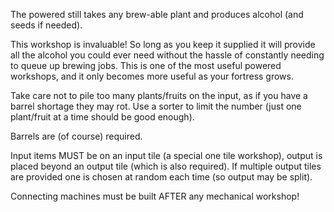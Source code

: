 
The powered still takes any brew-able plant and produces alcohol (and seeds if needed).

This workshop is invaluable! So long as you keep it supplied it will provide all the alcohol you
could ever need without the hassle of constantly needing to queue up brewing jobs. This is one of
the most useful powered workshops, and it only becomes more useful as your fortress grows.

Take care not to pile too many plants/fruits on the input, as if you have a barrel shortage they may
rot. Use a sorter to limit the number (just one plant/fruit at a time should be good enough).

Barrels are (of course) required.

Input items MUST be on an input tile (a special one tile workshop), output is placed
beyond an output tile (which is also required). If multiple output tiles are provided
one is chosen at random each time (so output may be split).

Connecting machines must be built AFTER any mechanical workshop!

